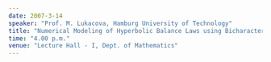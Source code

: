 ```yaml
---
date: 2007-3-14
speaker: "Prof. M. Lukacova, Hamburg University of Technology"
title: "Numerical Modeling of Hyperbolic Balance Laws using Bicharacteristics"
time: "4.00 p.m." 
venue: "Lecture Hall - I, Dept. of Mathematics"
---
```


